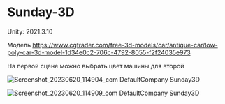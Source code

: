 # Sunday-3D

Unity: 2021.3.10

Модель https://www.cgtrader.com/free-3d-models/car/antique-car/low-poly-car-3d-model-1d34e0c2-706c-4792-8055-f2f24035e973

На первой сцене можно выбрать цвет машины для второй

![Screenshot_20230620_114904_com DefaultCompany Sunday3D](https://github.com/1Zero11/Sunday-3D/assets/30704362/1fc2bac1-2f18-4a12-ba15-37af2aeb098a)

![Screenshot_20230620_114909_com DefaultCompany Sunday3D](https://github.com/1Zero11/Sunday-3D/assets/30704362/dcc9b02a-b247-4c91-8250-aaaa8d2505e9)
